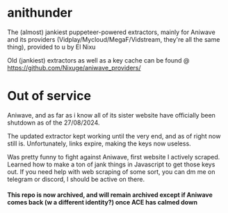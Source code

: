 # anithunder
The (almost) jankiest puppeteer-powered extractors, mainly for Aniwave and its providers (Vidplay/Mycloud/MegaF/Vidstream, they're all the same thing), provided to u by El Nixu
 
Old (jankiest) extractors as well as a key cache can be found @ https://github.com/Nixuge/aniwave_providers/

# Out of service
Aniwave, and as far as i know all of its sister website have officially been shutdown as of the 27/08/2024.

The updated extractor kept working until the very end, and as of right now still is. Unfortunately, links expire, making the keys now useless.

Was pretty funny to fight against Aniwave, first website I actively scraped. Learned how to make a ton of jank things in Javascript to get those keys out. If you need help with web scraping of some sort, you can dm me on telegram or discord, I should be active on there.

#### This repo is now archived, and will remain archived except if Aniwave comes back (w a different identity?) once ACE has calmed down